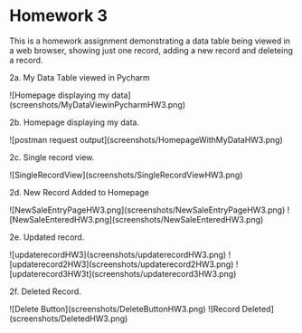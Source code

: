 <h1>Homework 3</h1>
<p>This is a homework assignment demonstrating a data table being viewed in a web browser, showing just one record, adding a new record and deleteing a record. </p>
<p>2a. My Data Table viewed in Pycharm</p>
![Homepage displaying my data](screenshots/MyDataViewinPycharmHW3.png)
<p>2b. Homepage displaying my data.</p>
![postman request output](screenshots/HomepageWithMyDataHW3.png)
<p>2c. Single record view.</p>
![SingleRecordView](screenshots/SingleRecordViewHW3.png)
<p>2d. New Record Added to Homepage</p>
![NewSaleEntryPageHW3.png](screenshots/NewSaleEntryPageHW3.png)
![NewSaleEnteredHW3.png](screenshots/NewSaleEnteredHW3.png)
<p>2e. Updated record.</p>
![updaterecordHW3](screenshots/updaterecordHW3.png)
![updaterecord2HW3](screenshots/updaterecord2HW3.png)
![updaterecord3HW3t](screenshots/updaterecord3HW3.png)
<p>2f. Deleted Record.</p>
![Delete Button](screenshots/DeleteButtonHW3.png)
![Record Deleted](screenshots/DeletedHW3.png)

